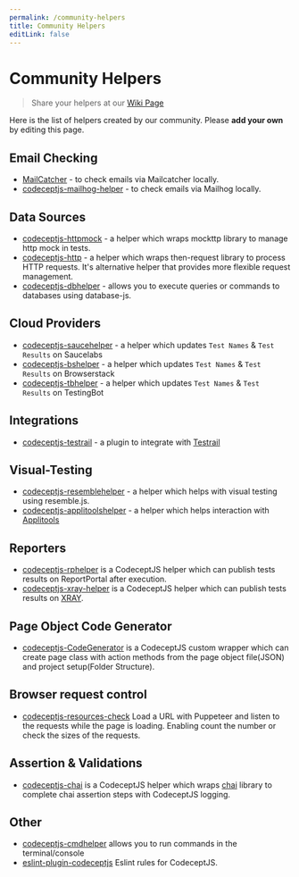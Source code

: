 ```yaml
---
permalink: /community-helpers
title: Community Helpers
editLink: false
---
```


# Community Helpers
> Share your helpers at our [Wiki Page](https://github.com/codeceptjs/CodeceptJS/wiki/Community-Helpers)

Here is the list of helpers created by our community.
Please **add your own** by editing this page.

## Email Checking

* [MailCatcher](https://gist.github.com/schmkr/026732dfa1627b927ff3a08dc31ee884) - to check emails via Mailcatcher locally.
* [codeceptjs-mailhog-helper](https://github.com/tsuemura/codeceptjs-mailhog-helper) - to check emails via Mailhog locally.

## Data Sources

* [codeceptjs-httpmock](https://github.com/testphony/codeceptjs-httpMock) -  a helper which wraps mockttp library to manage http mock in tests.
* [codeceptjs-http](https://github.com/testphony/codeceptjs-http) - a helper which wraps then-request library to process HTTP requests. It's alternative helper that provides more flexible request management.
* [codeceptjs-dbhelper](https://github.com/thiagodp/codeceptjs-dbhelper) - allows you to execute queries or commands to databases using database-js. 

## Cloud Providers
* [codeceptjs-saucehelper](https://github.com/puneet0191/codeceptjs-saucehelper/) - a helper which updates `Test Names` & `Test Results` on Saucelabs 
* [codeceptjs-bshelper](https://github.com/PeterNgTr/codeceptjs-bshelper) - a helper which updates `Test Names` & `Test Results` on Browserstack 
* [codeceptjs-tbhelper](https://github.com/testingbot/codeceptjs-tbhelper) - a helper which updates `Test Names` & `Test Results` on TestingBot 

## Integrations
* [codeceptjs-testrail](https://github.com/PeterNgTr/codeceptjs-testrail) - a plugin to integrate with [Testrail](https://www.gurock.com/testrail)

## Visual-Testing
* [codeceptjs-resemblehelper](https://github.com/puneet0191/codeceptjs-resemblehelper) - a helper which helps with visual testing using resemble.js. 
* [codeceptjs-applitoolshelper](https://www.npmjs.com/package/codeceptjs-applitoolshelper) - a helper which helps interaction with [Applitools](https://applitools.com)

## Reporters
* [codeceptjs-rphelper](https://github.com/reportportal/agent-js-codecept) is a CodeceptJS helper which can publish tests results on ReportPortal after execution.
* [codeceptjs-xray-helper](https://www.npmjs.com/package/codeceptjs-xray-helper) is a CodeceptJS helper which can publish tests results on [XRAY](https://confluence.xpand-it.com/display/XRAYCLOUD/Import+Execution+Results+-+REST).


## Page Object Code Generator
* [codeceptjs-CodeGenerator](https://github.com/senthillkumar/CodeCeptJS-PageObject) is a CodeceptJS custom wrapper which can create page class with action methods from the page object file(JSON) and project setup(Folder Structure).

## Browser request control
* [codeceptjs-resources-check](https://github.com/luarmr/codeceptjs-resources-check) Load a URL with Puppeteer and listen to the requests while the page is loading. Enabling count the number or check the sizes of the requests.

## Assertion & Validations
* [codeceptjs-chai](https://www.npmjs.com/package/codeceptjs-chai) is a CodeceptJS helper which wraps
[chai](https://www.chaijs.com/) library to complete chai assertion steps with CodeceptJS logging.

## Other

* [codeceptjs-cmdhelper](https://github.com/thiagodp/codeceptjs-cmdhelper) allows you to run commands in the terminal/console
* [eslint-plugin-codeceptjs](https://www.npmjs.com/package/eslint-plugin-codeceptjs) Eslint rules for CodeceptJS.